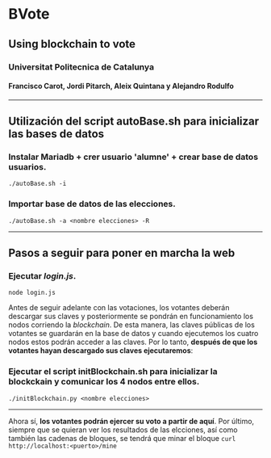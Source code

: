 # BVote

## **Using blockchain to vote**
### Universitat Politecnica de Catalunya
#### Francisco Carot, Jordi Pitarch, Aleix Quintana y Alejandro Rodulfo
---
## Utilización del script autoBase.sh para inicializar las bases de datos

### Instalar Mariadb + crer usuario 'alumne' + crear base de datos usuarios.
```./autoBase.sh -i```

### Importar base de datos de las elecciones.
```./autoBase.sh -a <nombre elecciones> -R```

---
## Pasos a seguir para poner en marcha la web

### Ejecutar *login.js*.
```node login.js```

Antes de seguir adelante con las votaciones, los votantes deberán descargar sus claves y posteriormente se pondrán en funcionamiento los nodos corriendo la *blockchain*. De esta manera, las claves públicas de los votantes se guardarán en la base de datos y cuando ejecutemos los cuatro nodos estos podrán acceder a las claves. Por lo tanto, **después de que los votantes hayan descargado sus claves ejecutaremos**:

### Ejecutar el script **initBlockchain.sh** para inicializar la blockckain y comunicar los 4 nodos entre ellos.
```./initBlockchain.py <nombre elecciones> ```

---
Ahora sí, **los votantes podrán ejercer su voto a partir de aquí**.
Por último, siempre que se quieran ver los resultados de las elcciones, así como también las cadenas de bloques, se tendrá que minar el bloque
```curl http://localhost:<puerto>/mine ```
